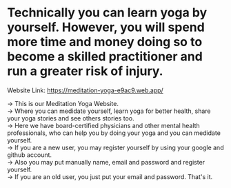# Technically you can learn yoga by yourself. However, you will spend more time and money doing so to become a skilled practitioner and run a greater risk of injury.

Website Link: https://meditation-yoga-e9ac9.web.app/

-> This is our Meditation Yoga Website. <br>
-> Where you can medidate yourself, learn yoga for better health, share your yoga stories and see others stories too. <br>
-> Here we have board-certified physicians and other mental health professionals, who can help you by doing your yoga and you can medidate yourself. <br>
-> If you are a new user, you may register yourself by using your google and github account. <br>
-> Also you may put manually name, email and password and register yourself. <br>
-> If you are an old user, you just put your email and password. That's it.
